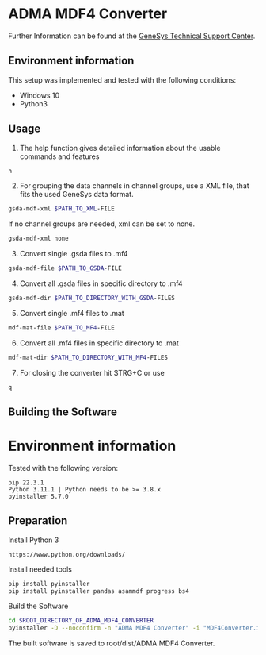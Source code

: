 # ADMA MDF4 Converter
Further Information can be found at the [GeneSys Technical Support Center](https://genesys-offenburg.de/support-center/). 

## Environment information
This setup was implemented and tested with the following conditions:
- Windows 10
- Python3

## Usage
1. The help function gives detailed information about the usable commands and features
```bash
h
```


2. For grouping the data channels in channel groups, use a XML file, that fits the used GeneSys data format. 
```bash
gsda-mdf-xml $PATH_TO_XML-FILE
```


If no channel groups are needed, xml can be set to none.
```bash
gsda-mdf-xml none
```


3. Convert single .gsda files to .mf4
```bash
gsda-mdf-file $PATH_TO_GSDA-FILE
```


4. Convert all .gsda files in specific directory to .mf4
```bash
gsda-mdf-dir $PATH_TO_DIRECTORY_WITH_GSDA-FILES
```


5. Convert single .mf4 files to .mat
```bash
mdf-mat-file $PATH_TO_MF4-FILE
```


6. Convert all .mf4 files in specific directory to .mat
```bash
mdf-mat-dir $PATH_TO_DIRECTORY_WITH_MF4-FILES
```


7. For closing the converter hit STRG+C or use 
```bash
q 
```


## Building the Software
# Environment information
Tested with the following version:

```
pip 22.3.1
Python 3.11.1 | Python needs to be >= 3.8.x
pyinstaller 5.7.0
```

## Preparation
Install Python 3
```
https://www.python.org/downloads/
```

Install needed tools
```bash
pip install pyinstaller
pip install pyinstaller pandas asammdf progress bs4
```

Build the Software
```bash
cd $ROOT_DIRECTORY_OF_ADMA_MDF4_CONVERTER
pyinstaller -D --noconfirm -n "ADMA MDF4 Converter" -i "MDF4Converter.ico" --exclude-module scipy --exclude-module matplotlib --exclude-module PySide6 mdf4.py
```

The built software is saved to root/dist/ADMA MDF4 Converter.
